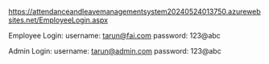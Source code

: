 https://attendanceandleavemanagementsystem20240524013750.azurewebsites.net/EmployeeLogin.aspx

Employee Login:
username: tarun@fai.com
password: 123@abc


Admin Login:
username: tarun@admin.com
password: 123@abc
